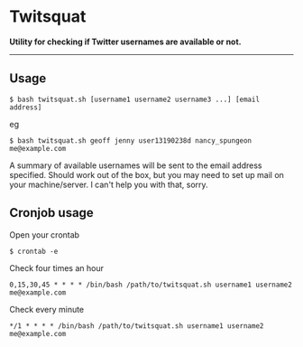 # Twitsquat

**Utility for checking if Twitter usernames are available or not.**

---

## Usage

	$ bash twitsquat.sh [username1 username2 username3 ...] [email address]

eg

	$ bash twitsquat.sh geoff jenny user13190238d nancy_spungeon me@example.com

A summary of available usernames will be sent to the email address specified. Should work out of the box, but you may need to set up mail on your machine/server. I can't help you with that, sorry.

## Cronjob usage

Open your crontab

	$ crontab -e

Check four times an hour

	0,15,30,45 * * * * /bin/bash /path/to/twitsquat.sh username1 username2 me@example.com

Check every minute

	*/1 * * * * /bin/bash /path/to/twitsquat.sh username1 username2 me@example.com